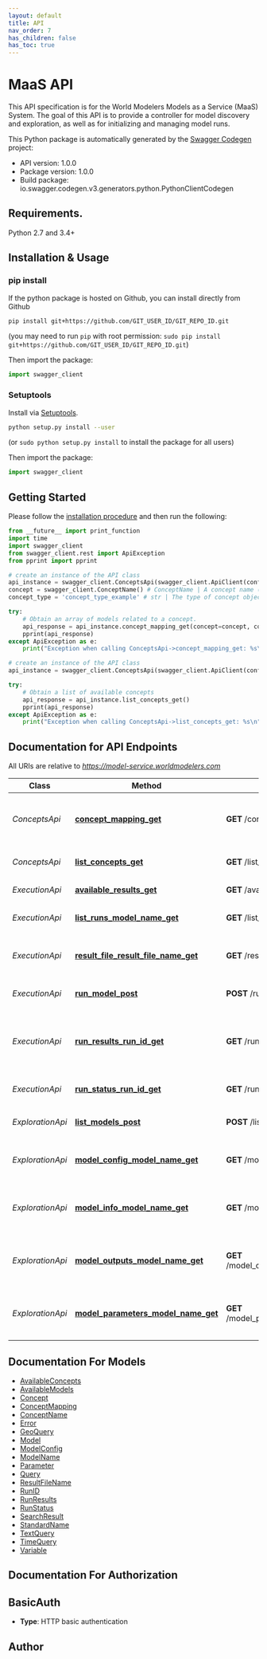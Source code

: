 ```yaml
---
layout: default
title: API
nav_order: 7
has_children: false
has_toc: true
---
```


# MaaS API
This API specification is for the World Modelers Models as a Service (MaaS) System. The goal of this API is to provide a controller for model discovery and exploration, as well as for initializing and managing model runs.

This Python package is automatically generated by the [Swagger Codegen](https://github.com/swagger-api/swagger-codegen) project:

- API version: 1.0.0
- Package version: 1.0.0
- Build package: io.swagger.codegen.v3.generators.python.PythonClientCodegen

## Requirements.

Python 2.7 and 3.4+

## Installation & Usage
### pip install

If the python package is hosted on Github, you can install directly from Github

```sh
pip install git+https://github.com/GIT_USER_ID/GIT_REPO_ID.git
```
(you may need to run `pip` with root permission: `sudo pip install git+https://github.com/GIT_USER_ID/GIT_REPO_ID.git`)

Then import the package:
```python
import swagger_client 
```

### Setuptools

Install via [Setuptools](http://pypi.python.org/pypi/setuptools).

```sh
python setup.py install --user
```
(or `sudo python setup.py install` to install the package for all users)

Then import the package:
```python
import swagger_client
```

## Getting Started

Please follow the [installation procedure](#installation--usage) and then run the following:

```python
from __future__ import print_function
import time
import swagger_client
from swagger_client.rest import ApiException
from pprint import pprint

# create an instance of the API class
api_instance = swagger_client.ConceptsApi(swagger_client.ApiClient(configuration))
concept = swagger_client.ConceptName() # ConceptName | A concept name (optional)
concept_type = 'concept_type_example' # str | The type of concept objects to return (optional)

try:
    # Obtain an array of models related to a concept.
    api_response = api_instance.concept_mapping_get(concept=concept, concept_type=concept_type)
    pprint(api_response)
except ApiException as e:
    print("Exception when calling ConceptsApi->concept_mapping_get: %s\n" % e)

# create an instance of the API class
api_instance = swagger_client.ConceptsApi(swagger_client.ApiClient(configuration))

try:
    # Obtain a list of available concepts
    api_response = api_instance.list_concepts_get()
    pprint(api_response)
except ApiException as e:
    print("Exception when calling ConceptsApi->list_concepts_get: %s\n" % e)
```

## Documentation for API Endpoints

All URIs are relative to *https://model-service.worldmodelers.com*

Class | Method | HTTP request | Description
------------ | ------------- | ------------- | -------------
*ConceptsApi* | [**concept_mapping_get**](docs/ConceptsApi.md#concept_mapping_get) | **GET** /concept_mapping | Obtain an array of models related to a concept.
*ConceptsApi* | [**list_concepts_get**](docs/ConceptsApi.md#list_concepts_get) | **GET** /list_concepts | Obtain a list of available concepts
*ExecutionApi* | [**available_results_get**](docs/ExecutionApi.md#available_results_get) | **GET** /available_results | Obtain a list of run results
*ExecutionApi* | [**list_runs_model_name_get**](docs/ExecutionApi.md#list_runs_model_name_get) | **GET** /list_runs/{ModelName} | Obtain a list of runs for a given model
*ExecutionApi* | [**result_file_result_file_name_get**](docs/ExecutionApi.md#result_file_result_file_name_get) | **GET** /result_file/{ResultFileName} | Obtain the result file for a given model run.
*ExecutionApi* | [**run_model_post**](docs/ExecutionApi.md#run_model_post) | **POST** /run_model | Run a model for a given a configuration
*ExecutionApi* | [**run_results_run_id_get**](docs/ExecutionApi.md#run_results_run_id_get) | **GET** /run_results/{RunID} | Obtain metadata about the results of a given model run
*ExecutionApi* | [**run_status_run_id_get**](docs/ExecutionApi.md#run_status_run_id_get) | **GET** /run_status/{RunID} | Obtain status for a given model run
*ExplorationApi* | [**list_models_post**](docs/ExplorationApi.md#list_models_post) | **POST** /list_models | Obtain a list of current models
*ExplorationApi* | [**model_config_model_name_get**](docs/ExplorationApi.md#model_config_model_name_get) | **GET** /model_config/{ModelName} | Obtain configurations for a given model.
*ExplorationApi* | [**model_info_model_name_get**](docs/ExplorationApi.md#model_info_model_name_get) | **GET** /model_info/{ModelName} | Get basic metadata information for a specified model.
*ExplorationApi* | [**model_outputs_model_name_get**](docs/ExplorationApi.md#model_outputs_model_name_get) | **GET** /model_outputs/{ModelName} | Obtain information on a given model&#x27;s outputs.
*ExplorationApi* | [**model_parameters_model_name_get**](docs/ExplorationApi.md#model_parameters_model_name_get) | **GET** /model_parameters/{ModelName} | Obtain information about a model&#x27;s parameters.

## Documentation For Models

 - [AvailableConcepts](docs/AvailableConcepts.md)
 - [AvailableModels](docs/AvailableModels.md)
 - [Concept](docs/Concept.md)
 - [ConceptMapping](docs/ConceptMapping.md)
 - [ConceptName](docs/ConceptName.md)
 - [Error](docs/Error.md)
 - [GeoQuery](docs/GeoQuery.md)
 - [Model](docs/Model.md)
 - [ModelConfig](docs/ModelConfig.md)
 - [ModelName](docs/ModelName.md)
 - [Parameter](docs/Parameter.md)
 - [Query](docs/Query.md)
 - [ResultFileName](docs/ResultFileName.md)
 - [RunID](docs/RunID.md)
 - [RunResults](docs/RunResults.md)
 - [RunStatus](docs/RunStatus.md)
 - [SearchResult](docs/SearchResult.md)
 - [StandardName](docs/StandardName.md)
 - [TextQuery](docs/TextQuery.md)
 - [TimeQuery](docs/TimeQuery.md)
 - [Variable](docs/Variable.md)

## Documentation For Authorization


## BasicAuth

- **Type**: HTTP basic authentication


## Author


